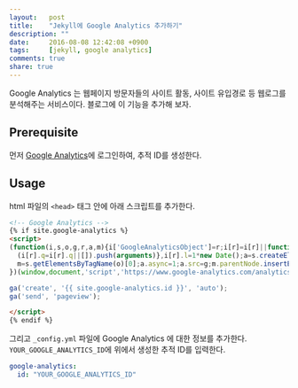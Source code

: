 ```yaml
---
layout:   post
title:    "Jekyll에 Google Analytics 추가하기"
description: ""
date:     2016-08-08 12:42:08 +0900
tags:     [jekyll, google analytics]
comments: true
share: true
---
```


Google Analytics 는 웹페이지 방문자들의 사이트 활동, 사이트 유입경로 등 웹로그를 분석해주는 서비스이다. 블로그에 이 기능을 추가해 보자.

## Prerequisite

먼저 [Google Analytics](https://www.google.com/analytics/)에 로그인하여, 추적 ID를 생성한다.

## Usage

html 파일의 `<head>` 태그 안에 아래 스크립트를 추가한다.

```html
<!-- Google Analytics -->
{% if site.google-analytics %}
<script>
(function(i,s,o,g,r,a,m){i['GoogleAnalyticsObject']=r;i[r]=i[r]||function(){
  (i[r].q=i[r].q||[]).push(arguments)},i[r].l=1*new Date();a=s.createElement(o),
  m=s.getElementsByTagName(o)[0];a.async=1;a.src=g;m.parentNode.insertBefore(a,m)
})(window,document,'script','https://www.google-analytics.com/analytics.js','ga');

ga('create', '{{ site.google-analytics.id }}', 'auto');
ga('send', 'pageview');

</script>
{% endif %}
```

그리고 `_config.yml` 파일에 Google Analytics 에 대한 정보를 추가한다. `YOUR_GOOGLE_ANALYTICS_ID`에 위에서 생성한 추적 ID를 입력한다.

```yml
google-analytics:
  id: "YOUR_GOOGLE_ANALYTICS_ID"

```
